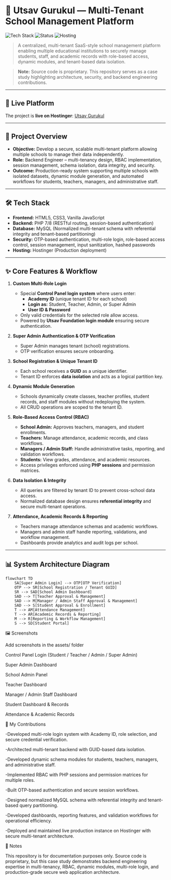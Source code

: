 # 🏫 Utsav Gurukul — Multi-Tenant School Management Platform

![Tech Stack](https://img.shields.io/badge/Tech-PHP%2C%20MySQL%2C%20JavaScript%2C%20HTML%2C%20CSS-blue)
![Status](https://img.shields.io/badge/Status-Live-success)
![Hosting](https://img.shields.io/badge/Hosting-Hostinger-green)

> A centralized, multi-tenant SaaS-style school management platform enabling multiple educational institutions to securely manage students, staff, and academic records with role-based access, dynamic modules, and tenant-based data isolation.  

> **Note:** Source code is proprietary. This repository serves as a case study highlighting architecture, security, and backend engineering contributions.

---

## 🔗 Live Platform
The project is **live on Hostinger**: [Utsav Gurukul](https://utsavgurukul.com/)

---

## 🚀 Project Overview
- **Objective:** Develop a secure, scalable multi-tenant platform allowing multiple schools to manage their data independently.  
- **Role:** Backend Engineer – multi-tenancy design, RBAC implementation, session management, schema isolation, data integrity, and security.  
- **Outcome:** Production-ready system supporting multiple schools with isolated datasets, dynamic module generation, and automated workflows for students, teachers, managers, and administrative staff.

---

## 🛠 Tech Stack
- **Frontend:** HTML5, CSS3, Vanilla JavaScript  
- **Backend:** PHP 7/8 (RESTful routing, session-based authentication)  
- **Database:** MySQL (Normalized multi-tenant schema with referential integrity and tenant-based partitioning)  
- **Security:** OTP-based authentication, multi-role login, role-based access control, session management, input sanitization, hashed passwords  
- **Hosting:** Hostinger (Production deployment)

---

## ✨ Core Features & Workflow
1. **Custom Multi-Role Login**  
   - Special **Control Panel login system** where users enter:  
     - **Academy ID** (unique tenant ID for each school)  
     - **Login as:** Student, Teacher, Admin, or Super Admin  
     - **User ID & Password**  
   - Only valid credentials for the selected role allow access.  
   - Powered by **Utsav Foundation login module** ensuring secure authentication.  

2. **Super Admin Authentication & OTP Verification**  
   - Super Admin manages tenant (school) registrations.  
   - OTP verification ensures secure onboarding.  

3. **School Registration & Unique Tenant ID**  
   - Each school receives a **GUID** as a unique identifier.  
   - Tenant ID enforces **data isolation** and acts as a logical partition key.

4. **Dynamic Module Generation**  
   - Schools dynamically create classes, teacher profiles, student records, and staff modules without redeploying the system.  
   - All CRUD operations are scoped to the tenant ID.

5. **Role-Based Access Control (RBAC)**  
   - **School Admin:** Approves teachers, managers, and student enrollments.  
   - **Teachers:** Manage attendance, academic records, and class workflows.  
   - **Managers / Admin Staff:** Handle administrative tasks, reporting, and validation workflows.  
   - **Students:** View grades, attendance, and academic resources.  
   - Access privileges enforced using **PHP sessions** and permission matrices.  

6. **Data Isolation & Integrity**  
   - All queries are filtered by tenant ID to prevent cross-school data access.  
   - Normalized database design ensures **referential integrity** and secure multi-tenant operations.

7. **Attendance, Academic Records & Reporting**  
   - Teachers manage attendance schemas and academic workflows.  
   - Managers and admin staff handle reporting, validations, and workflow management.  
   - Dashboards provide analytics and audit logs per school.

---

## 📊 System Architecture Diagram
```mermaid
flowchart TD
    SA[Super Admin Login] --> OTP[OTP Verification]
    OTP --> SR[School Registration / Tenant GUID]
    SR --> SAD[School Admin Dashboard]
    SAD --> T[Teacher Approval & Management]
    SAD --> M[Manager / Admin Staff Approval & Management]
    SAD --> S[Student Approval & Enrollment]
    T --> AM[Attendance Management]
    T --> AR[Academic Records & Reporting]
    M --> R[Reporting & Workflow Management]
    S --> SD[Student Portal]
```
🖼 Screenshots

Add screenshots in the assets/ folder

Control Panel Login (Student / Teacher / Admin / Super Admin)


Super Admin Dashboard


School Admin Panel


Teacher Dashboard


Manager / Admin Staff Dashboard


Student Dashboard & Records


Attendance & Academic Records


📄 My Contributions

-Developed multi-role login system with Academy ID, role selection, and secure credential verification.

-Architected multi-tenant backend with GUID-based data isolation.

-Developed dynamic schema modules for students, teachers, managers, and administrative staff.

-Implemented RBAC with PHP sessions and permission matrices for multiple roles.

-Built OTP-based authentication and secure session workflows.

-Designed normalized MySQL schema with referential integrity and tenant-based query partitioning.

-Developed dashboards, reporting features, and validation workflows for operational efficiency.

-Deployed and maintained live production instance on Hostinger with secure multi-tenant architecture.

📢 Notes

This repository is for documentation purposes only.
Source code is proprietary, but this case study demonstrates backend engineering expertise in multi-tenancy, RBAC, dynamic modules, multi-role login, and production-grade secure web application architecture.
